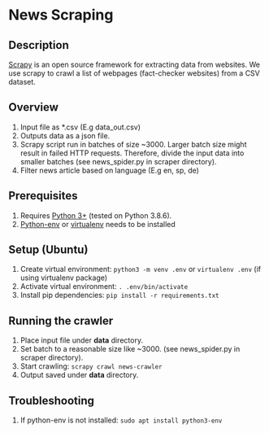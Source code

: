 # News Scraping

## Description

[Scrapy](https://scrapy.org/) is an open source framework for extracting data from websites.
We use scrapy to crawl a list of webpages (fact-checker websites) from a CSV dataset.

## Overview

1. Input file as *.csv (E.g data_out.csv)
2. Outputs data as a json file.
3. Scrapy script run in batches of size ~3000. Larger batch size might result in failed HTTP requests.
Therefore, divide the input data into smaller batches (see news_spider.py in scraper directory).
4. Filter news article based on language (E.g en, sp, de)

## Prerequisites

1. Requires [Python 3+](https://www.python.org/downloads/) (tested on Python 3.8.6).
2. [Python-env](https://docs.python.org/3/tutorial/venv.html) or [virtualenv](https://pypi.org/project/virtualenv/) needs to be installed 

## Setup (Ubuntu)

1. Create virtual environment:
`python3 -m venv .env` or `virtualenv .env` (if using virtualenv package)
2. Activate virtual environment: 
   `. .env/bin/activate`
3. Install pip dependencies:
    `pip install -r requirements.txt`

## Running the crawler

1. Place input file under **data** directory.
2. Set batch to a reasonable size like ~3000. (see news_spider.py in scraper directory).
3. Start crawling: `scrapy crawl news-crawler`
4. Output saved under **data** directory.

## Troubleshooting

1. If python-env is not installed:
    `sudo apt install python3-env`